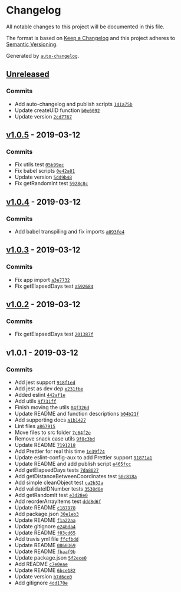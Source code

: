 # Changelog

All notable changes to this project will be documented in this file.

The format is based on [Keep a Changelog](http://keepachangelog.com/en/1.0.0/)
and this project adheres to [Semantic Versioning](http://semver.org/spec/v2.0.0.html).

Generated by [`auto-changelog`](https://github.com/CookPete/auto-changelog).

## [Unreleased](https://github.com/AuxStudio/js-simple-utils/compare/v1.0.5...HEAD)

### Commits

- Add auto-changelog and publish scripts [`141a75b`](https://github.com/AuxStudio/js-simple-utils/commit/141a75b02457a61cb6fe2889858cb6033f76a382)
- Update createUID function [`b0e6092`](https://github.com/AuxStudio/js-simple-utils/commit/b0e609246ea950901af1d3179df5d2bf5706cedd)
- Update version [`2cd7767`](https://github.com/AuxStudio/js-simple-utils/commit/2cd7767e81983015d53c4b17f75a8c95669882e0)

## [v1.0.5](https://github.com/AuxStudio/js-simple-utils/compare/v1.0.4...v1.0.5) - 2019-03-12

### Commits

- Fix utils test [`05b99ec`](https://github.com/AuxStudio/js-simple-utils/commit/05b99ec0bd08bb2f96cd3deb7aa77e030c5158d7)
- Fix babel scripts [`0e42a81`](https://github.com/AuxStudio/js-simple-utils/commit/0e42a8171ae27b4fc23187c3b08baa91d97c8e54)
- Update version [`5dd9b48`](https://github.com/AuxStudio/js-simple-utils/commit/5dd9b489b9ac9cde27c25d5fe4d9a3a18a7e7a72)
- Fix getRandomInt test [`5928c8c`](https://github.com/AuxStudio/js-simple-utils/commit/5928c8ce280cdcf9962594fcfe6233d3f3b7761f)

## [v1.0.4](https://github.com/AuxStudio/js-simple-utils/compare/v1.0.3...v1.0.4) - 2019-03-12

### Commits

- Add babel transpiling and fix imports [`a093fe4`](https://github.com/AuxStudio/js-simple-utils/commit/a093fe4c8db28a6f08458ef7bff2af0dc0ec74f8)

## [v1.0.3](https://github.com/AuxStudio/js-simple-utils/compare/v1.0.2...v1.0.3) - 2019-03-12

### Commits

- Fix app import [`a3e7732`](https://github.com/AuxStudio/js-simple-utils/commit/a3e7732bf4e2d5f19e0d6eed54d2960014f609f6)
- Fix getElapsedDays test [`a592684`](https://github.com/AuxStudio/js-simple-utils/commit/a592684a1ec731de2101bc505b0305bdb1a86259)

## [v1.0.2](https://github.com/AuxStudio/js-simple-utils/compare/v1.0.1...v1.0.2) - 2019-03-12

### Commits

- Fix getElapsedDays test [`201387f`](https://github.com/AuxStudio/js-simple-utils/commit/201387f81f82dceb3927773edcb84863e8cbeeae)

## v1.0.1 - 2019-03-12

### Commits

- Add jest support [`918f1ed`](https://github.com/AuxStudio/js-simple-utils/commit/918f1ed8853473b052e81730acaebc3410106e9f)
- Add jest as dev dep [`e231fbe`](https://github.com/AuxStudio/js-simple-utils/commit/e231fbe7956f0390d111173f267bb10c78e28e71)
- Added eslint [`442af1e`](https://github.com/AuxStudio/js-simple-utils/commit/442af1e5112eaae9bf398b342218c4c564cd2e02)
- Add utils [`9f731ff`](https://github.com/AuxStudio/js-simple-utils/commit/9f731ff6f5544213bebc6e2a86f599cb149975be)
- Finish moving the utils [`04f326d`](https://github.com/AuxStudio/js-simple-utils/commit/04f326d632295bb0ca725afc3d7381207622dafc)
- Update README and function descriptions [`b04b21f`](https://github.com/AuxStudio/js-simple-utils/commit/b04b21f6522c47260e86dbf1460204774f11bd40)
- Add supporting docs [`a1b1427`](https://github.com/AuxStudio/js-simple-utils/commit/a1b1427f655bc835f6b3e6993e5e269c12d34c62)
- Lint files [`a867915`](https://github.com/AuxStudio/js-simple-utils/commit/a867915163210f685cd0d6a3b306741be4db5478)
- Move files to src folder [`7c64f2e`](https://github.com/AuxStudio/js-simple-utils/commit/7c64f2ec187c6513ac01af20ad773250eb0432ee)
- Remove snack case utils [`9f0c3bd`](https://github.com/AuxStudio/js-simple-utils/commit/9f0c3bd6c7ba062a219ff9cf0d13d9d0b401f9a6)
- Update README [`7191218`](https://github.com/AuxStudio/js-simple-utils/commit/7191218460c4aecee399a0321fbd8fcda9be480a)
- Add Prettier for real this time [`1e39f74`](https://github.com/AuxStudio/js-simple-utils/commit/1e39f747f9b0d92c8d5800deecaf0e7c214906b6)
- Update eslint-config-aux to add Prettier support [`91871a1`](https://github.com/AuxStudio/js-simple-utils/commit/91871a13ecef62718062218d05931efff085878c)
- Update README and add publish script [`e465fcc`](https://github.com/AuxStudio/js-simple-utils/commit/e465fcccc439a85e988f129844363c1539d02401)
- Add getElapsedDays tests [`7da8027`](https://github.com/AuxStudio/js-simple-utils/commit/7da8027edc23b9fb2ae326e1107141cbc86fff35)
- Add getDistanceBetweenCoordinates test [`50c818a`](https://github.com/AuxStudio/js-simple-utils/commit/50c818a3452e35ee7e6f4a29cb38ae68e46ecc93)
- Add simple cleanObject test [`ca2b32a`](https://github.com/AuxStudio/js-simple-utils/commit/ca2b32ada4b5090bf5a7c01c12f2dd1ea1c1eb1d)
- Add validateIDNumber tests [`3538d0e`](https://github.com/AuxStudio/js-simple-utils/commit/3538d0ec63a037426b9e5394279807d3c3e19345)
- Add getRandomIt test [`e3d28e0`](https://github.com/AuxStudio/js-simple-utils/commit/e3d28e0cdcc1f1891a8ad4b644a8418cfa664984)
- Add reorderArrayItems test [`ddd8d6f`](https://github.com/AuxStudio/js-simple-utils/commit/ddd8d6f10fee2eb16103ca045e134e85013fed01)
- Update README [`c187978`](https://github.com/AuxStudio/js-simple-utils/commit/c1879784fa3182b86f568e169653ac0c4a6853a8)
- Add package.json [`30e1eb3`](https://github.com/AuxStudio/js-simple-utils/commit/30e1eb3d329013af3f94787efcb208bfa851c6e0)
- Update README [`f1a22aa`](https://github.com/AuxStudio/js-simple-utils/commit/f1a22aa920590751c1267ff4054ce9654b5c8e24)
- Update gitignore [`e24bda4`](https://github.com/AuxStudio/js-simple-utils/commit/e24bda452550f68b369669fcd2cd0cc710d79337)
- Update README [`f03cd65`](https://github.com/AuxStudio/js-simple-utils/commit/f03cd652b777053c506f873884b0539caa1b64c6)
- Add travis yml file [`ffcfbdd`](https://github.com/AuxStudio/js-simple-utils/commit/ffcfbdddab31b9538394ce099ad10e3cdc507d1d)
- Update README [`0860369`](https://github.com/AuxStudio/js-simple-utils/commit/08603691e2cf4e02ae66704a83c6f0876418c7ca)
- Update README [`fbaaf9b`](https://github.com/AuxStudio/js-simple-utils/commit/fbaaf9b39817afc3d60d9f3ae209f54eeb30f3e4)
- Update package.json [`5f2ece0`](https://github.com/AuxStudio/js-simple-utils/commit/5f2ece0709b07ea39ccc60ae63910117dbe3f3b2)
- Add README [`c7e0eae`](https://github.com/AuxStudio/js-simple-utils/commit/c7e0eae41c4fc62683e2b7a4fbf6abedbca41986)
- Update README [`6bce182`](https://github.com/AuxStudio/js-simple-utils/commit/6bce1820a52c99aa2ba59247bfec3f794741d95e)
- Update version [`b7d6ce0`](https://github.com/AuxStudio/js-simple-utils/commit/b7d6ce0a41a37d6bf367a675056587a36684ac4c)
- Add gitignore [`4dd170e`](https://github.com/AuxStudio/js-simple-utils/commit/4dd170e67cc6a5b8fe5c51ca6cf80401ffdcfa2b)
